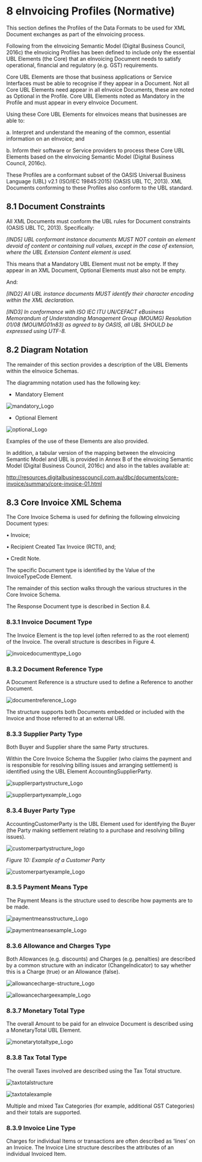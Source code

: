 # 8 eInvoicing Profiles (Normative) 

This section defines the Profiles of the Data Formats to be used for XML Document exchanges as part of the eInvoicing process. 

Following from the eInvoicing Semantic Model (Digital Business Council, 2016c) the eInvoicing Profiles has been defined to include only the essential UBL Elements (the Core) that an eInvoicing Document needs to satisfy operational, financial and regulatory (e.g. GST) requirements. 

Core UBL Elements are those that business applications or Service Interfaces must be able to recognise if they appear in a Document. Not all Core UBL Elements need appear in all eInvoice Documents, these are noted as Optional in the Profile. Core UBL Elements noted as Mandatory in the Profile and must appear in every eInvoice Document. 

Using these Core UBL Elements for eInvoices means that businesses are able to: 

  a. Interpret and understand the meaning of the common, essential information on an eInvoice; and 

  b. Inform their software or Service providers to process these Core UBL Elements based on the eInvoicing Semantic Model (Digital Business Council, 2016c). 
  
These Profiles are a conformant subset of the OASIS Universal Business Language (UBL) v2.1 (ISO/IEC 19845:2015) (OASIS UBL TC, 2013). XML Documents conforming to these Profiles also conform to the UBL standard. 

## 8.1 Document Constraints 

All XML Documents must conform the UBL rules for Document constraints (OASIS UBL TC, 2013). Specifically: 

*[IND5] UBL conformant instance documents MUST NOT contain an element devoid of content or containing null values, except in the case of extension, where the UBL Extension Content element is used.*

This means that a Mandatory UBL Element must not be empty. If they appear in an XML Document, Optional Elements must also not be empty. 

And: 

*[IND2] All UBL instance documents MUST identify their character encoding within the XML declaration.*

*[IND3] In conformance with ISO IEC ITU UN/CEFACT eBusiness Memorandum of Understanding Management Group (MOUMG) Resolution 01/08 (MOU/MG01n83) as agreed to by OASIS, all UBL SHOULD be expressed using UTF-8.*


## 8.2 Diagram Notation 

The remainder of this section provides a description of the UBL Elements within the eInvoice Schemas. 

The diagramming notation used has the following key: 

- Mandatory Element 

![mandatory_Logo](images/mandatory.PNG)

- Optional Element 

![optional_Logo](images/optional.PNG )

Examples of the use of these Elements are also provided. 

In addition, a tabular version of the mapping between the eInvoicing Semantic Model and UBL is provided in Annex B of the eInvoicing Semantic Model (Digital Business Council, 2016c) and also in the tables available at: 

http://resources.digitalbusinesscouncil.com.au/dbc/documents/core-invoice/summary/core-invoice-01.html 


## 8.3 Core Invoice XML Schema 

The Core Invoice Schema is used for defining the following eInvoicing Document types: 
  
  • Invoice; 
  
  • Recipient Created Tax Invoice (RCTI), and; 

  • Credit Note. 

The specific Document type is identified by the Value of the InvoiceTypeCode Element. 

The remainder of this section walks through the various structures in the Core Invoice Schema. 

The Response Document type is described in Section 8.4. 


### 8.3.1 Invoice Document Type 

The Invoice Element is the top level (often referred to as the root element) of the Invoice. The overall structure is describes in Figure 4. 

![invoicedocumenttype_Logo](images/invoice-document-type.PNG)


### 8.3.2 Document Reference Type 

A Document Reference is a structure used to define a Reference to another Document. 

![documentreference_Logo](images/document-reference-type.PNG)

The structure supports both Documents embedded or included with the Invoice and those referred to at an external URI. 


### 8.3.3 Supplier Party Type 

Both Buyer and Supplier share the same Party structures. 

Within the Core Invoice Schema the Supplier (who claims the payment and is responsible for resolving billing issues and arranging settlement) is identified using the UBL Element AccountingSupplierParty. 

![supplierpartystructure_Logo](images/supplier-party-structure.PNG)

![supplierpartyexample_Logo](images/supplier-part-eg.PNG)


### 8.3.4 Buyer Party Type 

AccountingCustomerParty is the UBL Element used for identifying the Buyer (the Party making settlement relating to a purchase and resolving billing issues). 

![customerpartystructure_logo](images/customerpartystructure.PNG)

*Figure 10: Example of a Customer Party*

![customerpartyexample_Logo](images/customerpartyeg.PNG)


### 8.3.5 Payment Means Type 

The Payment Means is the structure used to describe how payments are to be made. 

![paymentmeansstructure_Logo](images/paymentmeansstructure.PNG)

![paymentmeansexample_Logo](images/paymentmeanseg.PNG)


### 8.3.6 Allowance and Charges Type 

Both Allowances (e.g. discounts) and Charges (e.g. penalties) are described by a common structure with an indicator (ChangeIndicator) to say whether this is a Charge (true) or an Allowance (false). 

![allowancecharge-structure_Logo](images/allowanceschargesstructure.PNG)

![allowancechargeexample_Logo](images/allowancechargeeg.PNG)


### 8.3.7 Monetary Total Type 

The overall Amount to be paid for an eInvoice Document is described using a MonetaryTotal UBL Element. 

![monetarytotaltype_Logo](images/monetarytotal.PNG)

### 8.3.8 Tax Total Type 

The overall Taxes involved are described using the Tax Total structure. 

![taxtotalstructure](images/taxtotalstructure.PNG)

![taxtotalexample](images/taxtotaleg.PNG)

Multiple and mixed Tax Categories (for example, additional GST Categories) and their totals are supported. 


### 8.3.9 Invoice Line Type 
Charges for individual Items or transactions are often described as ‘lines’ on an Invoice. The Invoice Line structure describes the attributes of an individual Invoiced Item. 
